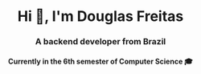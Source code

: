 <h1 align="center">Hi 👋, I'm Douglas Freitas</h1>
<h3 align="center">A backend developer from Brazil</h3>
<h4 align="center">Currently in the 6th semester of Computer Science 🎓</h4>
